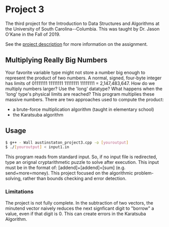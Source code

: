 # Project 3
The third project for the Introduction to Data Structures and Algorithms at the University of South Carolina--Columbia. This was taught by Dr. Jason O'Kane in the Fall of 2019.

See the [project description](https://cse.sc.edu/~jokane/teaching/350/project3.pdf) for more information on the assignment.

## Multiplying Really Big Numbers
Your favorite variable type might not store a number big enough to represent the product of two numbers. A normal, signed, four-byte integer has limits of 01111111 11111111 11111111 11111111 = 2,147,483,647. How do we multiply numbers larger? Use the 'long' datatype? What happens when the 'long' type's physical limits are reached? 
This program multiplies these massive numbers. There are two approaches used to compute the product:
* a brute-force multiplication algorithm (taught in elementary school)
* the Karatsuba algorithm

## Usage
```bash
$ g++ - Wall austinstaton_project3.cpp -o [youroutput]
$ ./[youroutput] < input1.in
```
This program reads from standard input. So, if no input file is redirected, type an orignal cryptarithmetic puzzle to solve after execution. This input must be in the format of:
   [addend]+[addend]=[sum] (e.g. send+more=money). This project focused on the algorithmic problem-solving, rather than bounds checking and error detection.
   
### Limitations
The project is not fully complete. In the subtraction of two vectors, the minutend vector naively reduces the next signficant digit to "borrow" a value, even if that digit is 0. This can create errors in the Karatsuba Algorithm.
